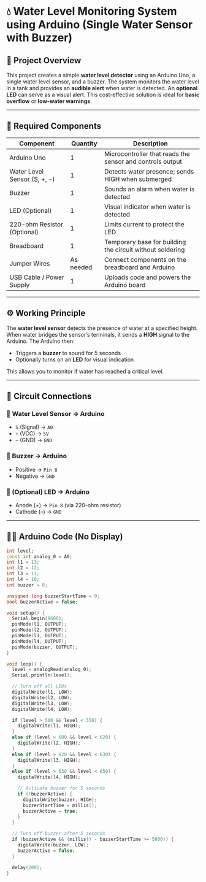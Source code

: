 # 💧 Water Level Monitoring System using Arduino (Single Water Sensor with Buzzer)

## 📌 Project Overview

This project creates a simple **water level detector** using an Arduino Uno, a single water level sensor, and a buzzer. The system monitors the water level in a tank and provides an **audible alert** when water is detected. An **optional LED** can serve as a visual alert. This cost-effective solution is ideal for **basic overflow** or **low-water warnings**.

---

## 🧰 Required Components

| Component                  | Quantity | Description                                                              |
|---------------------------|----------|--------------------------------------------------------------------------|
| Arduino Uno               | 1        | Microcontroller that reads the sensor and controls output                |
| Water Level Sensor (S, +, -) | 1     | Detects water presence; sends HIGH when submerged                        |
| Buzzer                    | 1        | Sounds an alarm when water is detected                                   |
| LED (Optional)            | 1        | Visual indicator when water is detected                                  |
| 220-ohm Resistor (Optional)| 1       | Limits current to protect the LED                                        |
| Breadboard                | 1        | Temporary base for building the circuit without soldering                |
| Jumper Wires              | As needed| Connect components on the breadboard and Arduino                         |
| USB Cable / Power Supply  | 1        | Uploads code and powers the Arduino board                                |

---

## ⚙️ Working Principle

The **water level sensor** detects the presence of water at a specified height. When water bridges the sensor’s terminals, it sends a **HIGH** signal to the Arduino. The Arduino then:

- Triggers a **buzzer** to sound for 5 seconds
- Optionally turns on an **LED** for visual indication

This allows you to monitor if water has reached a critical level.

---

## 🔌 Circuit Connections

### 🔹 Water Level Sensor → Arduino

- `S` (Signal) → `A0`  
- `+` (VCC) → `5V`  
- `–` (GND) → `GND`  

### 🔹 Buzzer → Arduino

- Positive → `Pin 8`  
- Negative → `GND`  

### 🔹 (Optional) LED → Arduino

- Anode (+) → `Pin 8` (via 220-ohm resistor)  
- Cathode (–) → `GND`  

---

## 👨‍💻 Arduino Code (No Display)

```cpp
int level;
const int analog_0 = A0;
int l1 = 13;
int l2 = 12;
int l3 = 11;
int l4 = 10;
int buzzer = 8;

unsigned long buzzerStartTime = 0;
bool buzzerActive = false;

void setup() {
  Serial.begin(9600);
  pinMode(l1, OUTPUT);
  pinMode(l2, OUTPUT);
  pinMode(l3, OUTPUT);
  pinMode(l4, OUTPUT);
  pinMode(buzzer, OUTPUT);
}

void loop() {
  level = analogRead(analog_0);
  Serial.println(level);

  // Turn off all LEDs
  digitalWrite(l1, LOW);
  digitalWrite(l2, LOW);
  digitalWrite(l3, LOW);
  digitalWrite(l4, LOW);

  if (level > 500 && level < 550) {
    digitalWrite(l1, HIGH);
  } 
  else if (level > 600 && level < 620) {
    digitalWrite(l2, HIGH);
  } 
  else if (level > 620 && level < 630) {
    digitalWrite(l3, HIGH);
  } 
  else if (level > 630 && level < 650) {
    digitalWrite(l4, HIGH);

    // Activate buzzer for 5 seconds
    if (!buzzerActive) {
      digitalWrite(buzzer, HIGH);
      buzzerStartTime = millis();
      buzzerActive = true;
    }
  }

  // Turn off buzzer after 5 seconds
  if (buzzerActive && (millis() - buzzerStartTime >= 5000)) {
    digitalWrite(buzzer, LOW);
    buzzerActive = false;
  }

  delay(200);
}
